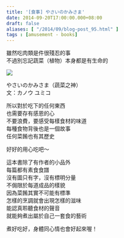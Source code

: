 ```yaml
---
title: '[食事] やさいのかみさま'
date: 2014-09-20T17:00:00.000+08:00
draft: false
aliases: [ "/2014/09/blog-post_95.html" ]
tags : [amusement - books]
---
```


雖然吃肉類是件很殘忍的事  
不過別忘記蔬菜（植物）本身都是有生命的  

![](/images/vegbook.jpg)

やさいのかみさま（蔬菜之神）  
文：カノウ ユミコ  

所以對於吃下的任何東西  
也需要存有感恩的心  
不要浪費，要感受每樣食材的味道  
每種食物背後也是一個故事  
任何菜餚也有其歷史  
  
好好的用心吃吧～  
  
這本書除了有作者的小品外  
每篇都有素食食譜  
沒有圖只有字，沒有標明分量  
不侷限於每道成品的樣貌  
因為菜餚其實不可能有標準  
怎樣的烹調就會出現怎樣的滋味  
能認真聆聽食材的聲音  
就能夠煮出屬於自己一套食的藝術  
  
煮好吃好，身體同心情也會好起來喔！  
  

